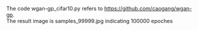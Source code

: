 The code wgan-gp_cifar10.py refers to https://github.com/caogang/wgan-gp.  
The result image is samples_99999.jpg indicating 100000 epoches  
